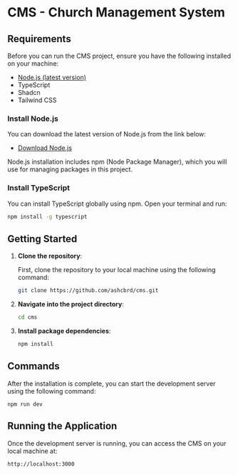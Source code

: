 # CMS - Church Management System

## Requirements

Before you can run the CMS project, ensure you have the following installed on your machine:

- [Node.js (latest version)](https://nodejs.org/en/download/)
- TypeScript
- Shadcn
- Tailwind CSS

### Install Node.js

You can download the latest version of Node.js from the link below:

- [Download Node.js](https://nodejs.org/en/download/)

Node.js installation includes npm (Node Package Manager), which you will use for managing packages in this project.

### Install TypeScript

You can install TypeScript globally using npm. Open your terminal and run:

```bash
npm install -g typescript
```

## Getting Started

1. **Clone the repository**:

   First, clone the repository to your local machine using the following command:

   ```bash
   git clone https://github.com/ashcbrd/cms.git
   ```

2. **Navigate into the project directory**:

   ```bash
   cd cms
   ```

3. **Install package dependencies**:

   ```bash
   npm install
   ```

## Commands

After the installation is complete, you can start the development server using the following command:

```
npm run dev
```

## Running the Application

Once the development server is running, you can access the CMS on your local machine at:

```
http://localhost:3000
```
